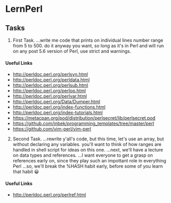 # LernPerl

## Tasks

1. First Task.
...write me code that prints on individual lines number range from 5 to 500. do it anyway you want, so long as it's in Perl and will run on any post 5.6 version of Perl, use strict and warnings.

#### Useful Links

* http://perldoc.perl.org/perlsyn.html
* http://perldoc.perl.org/perldata.html
* http://perldoc.perl.org/perlsub.html
* http://perldoc.perl.org/perlop.html
* http://perldoc.perl.org/perlvar.html
* http://perldoc.perl.org/Data/Dumper.html
* http://perldoc.perl.org/index-functions.html
* http://perldoc.perl.org/index-tutorials.html
* https://metacpan.org/pod/distribution/perlsecret/lib/perlsecret.pod
* https://github.com/jnbek/programming_templates/tree/master/perl
* https://github.com/vim-perl/vim-perl
2. Second Task.
...rewrite y'all's code, but this time, let's use an array, but without declaring any variables. you'll want to think of how ranges are handled in shell script for ideas on this one.
...next, we'll have a lecture on data types and references.
...I want everyone to get a grasp on references early on, since they play such an impottant role in everything Perl
...so, we'll break the %HASH habit early, before some of you learn that habit 😀

#### Useful Links

* http://perldoc.perl.org/perlref.html
